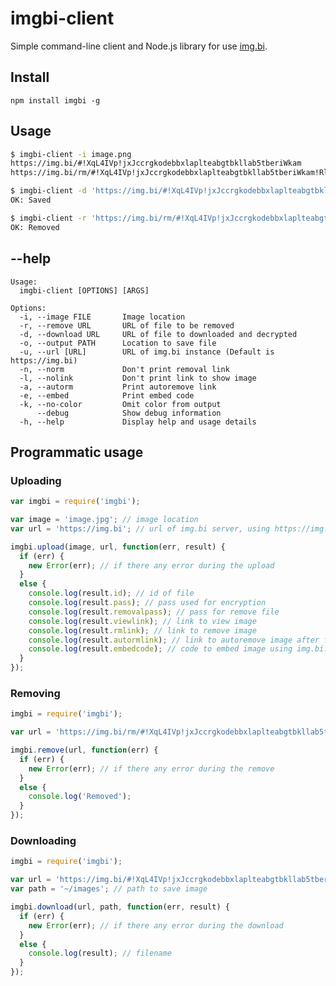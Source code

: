 # imgbi-client
Simple command-line client and Node.js library for use [img.bi](https://img.bi).

## Install

    npm install imgbi -g

## Usage

~~~ sh
$ imgbi-client -i image.png
https://img.bi/#!XqL4IVp!jxJccrgkodebbxlaplteabgtbkllab5tberiWkam
https://img.bi/rm/#!XqL4IVp!jxJccrgkodebbxlaplteabgtbkllab5tberiWkam!Rl80pmqeXIgRhZz9TQvCrYLAIAi

$ imgbi-client -d 'https://img.bi/#!XqL4IVp!jxJccrgkodebbxlaplteabgtbkllab5tberiWkam' -o images
OK: Saved

$ imgbi-client -r 'https://img.bi/rm/#!XqL4IVp!jxJccrgkodebbxlaplteabgtbkllab5tberiWkam!Rl80pmqeXIgRhZz9TQvCrYLAIAi'
OK: Removed

~~~

## --help

    Usage:
      imgbi-client [OPTIONS] [ARGS]

    Options: 
      -i, --image FILE       Image location
      -r, --remove URL       URL of file to be removed
      -d, --download URL     URL of file to downloaded and decrypted
      -o, --output PATH      Location to save file
      -u, --url [URL]        URL of img.bi instance (Default is https://img.bi)
      -n, --norm             Don't print removal link
      -l, --nolink           Don't print link to show image
      -a, --autorm           Print autoremove link
      -e, --embed            Print embed code
      -k, --no-color         Omit color from output
          --debug            Show debug information
      -h, --help             Display help and usage details


## Programmatic usage
### Uploading

~~~ js
var imgbi = require('imgbi');

var image = 'image.jpg'; // image location
var url = 'https://img.bi'; // url of img.bi server, using https://img.bi is not set

imgbi.upload(image, url, function(err, result) {
  if (err) {
    new Error(err); // if there any error during the upload
  }
  else {
    console.log(result.id); // id of file
    console.log(result.pass); // pass used for encryption
    console.log(result.removalpass); // pass for remove file
    console.log(result.viewlink); // link to view image
    console.log(result.rmlink); // link to remove image
    console.log(result.autormlink); // link to autoremove image after first view
    console.log(result.embedcode); // code to embed image using img.bi.js script
  }
});
~~~

### Removing

~~~ js
imgbi = require('imgbi');

var url = 'https://img.bi/rm/#!XqL4IVp!jxJccrgkodebbxlaplteabgtbkllab5tberiWkam!Rl80pmqeXIgRhZz9TQvCrYLAIAi'; // link to remove image

imgbi.remove(url, function(err) {
  if (err) {
    new Error(err); // if there any error during the remove
  }
  else {
    console.log('Removed');
  }
});
~~~

### Downloading

~~~ js
imgbi = require('imgbi');

var url = 'https://img.bi/#!XqL4IVp!jxJccrgkodebbxlaplteabgtbkllab5tberiWkam'; // link to view image
var path = '~/images'; // path to save image

imgbi.download(url, path, function(err, result) {
  if (err) {
    new Error(err); // if there any error during the download
  }
  else {
    console.log(result); // filename
  }
});
~~~

